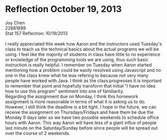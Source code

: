 Reflection October 19, 2013
===========
Joy Chen <br>
22881899 <br>
Stat 157 Reflection: 10/19/2013 
<br><br>
I really appreciated this week how Aaron and the instructors used Tuesday's class to teach us the technical basics about the actual programs we will be using. I feel like the majority of students in class have little to no experience or knowledge of the programming tools we are using, thus such basic instruction is really helpful. I remember on Tuesday when Aaron started mentioning how a problem could be easily resolved using Javascript and no one in the class knew what he was refering to because not very many people have worked with Java. I think as the class progresses it is important to remember that point and hopefully transform that initial "I have no idea how to use this program" sentiment into one of familiarity.
<br>
Regarding the assignment due on Monday, I think this homework assignment is more reasonable in terms of what it is asking us to do. However, I still think the deadline is a bit tight. I hope in the future, we can receive the assignment on Thursdays/Fridays and have them be due the Monday 9 days later so we have two possible weekends to schedule office hours with Aaron. This way Aaron will have less of a giant influx of people last minute on the Saturday/Sunday before since people will be spread out over the course of 2 weekends.
